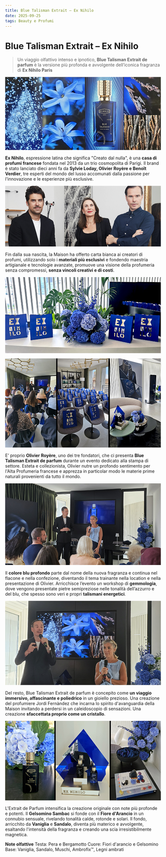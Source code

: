 ```yaml
---
title: Blue Talisman Extrait – Ex Nihilo
date: 2025-09-25 
tags: Beauty e Profumi
---
```


# Blue Talisman Extrait – Ex Nihilo

> Un viaggio olfattivo intenso e ipnotico, **Blue Talisman Extrait de parfum** è la versione più profonda e avvolgente dell’iconica fragranza di **Ex Nihilo Paris**

![](banner.jpg)

**Ex Nihilo**, espressione latina che significa "Creato dal nulla", è una **casa di profumi francese** fondata nel 2013 da un trio cosmopolita di Parigi. Il brand è stato lanciato dieci anni fa da **Sylvie Loday, Olivier Royère e Benoît Verdier**, tre esperti del mondo del lusso accomunati dalla passione per l'innovazione e le esperienze più esclusive. 

![](2.jpg)

Fin dalla sua nascita, la Maison ha offerto carta bianca ai creatori di profumi, utilizzando solo i **materiali più esclusivi** e fondendo maestria artigianale e tecnologie avanzate, promuove una visione della profumeria senza compromessi, **senza vincoli creativi e di costi**. 

![](3.jpg)

![](4.jpg)

E’ proprio **Olivier Royère**, uno dei tre fondatori, che ci presenta **Blue Talisman Extrait de parfum** durante un evento dedicato alla stampa di settore. Esteta e collezionista, Olivier nutre un profondo sentimento per l'Alta Profumeria francese e apprezza in particolar modo le materie prime naturali provenienti da tutto il mondo.

![](6.jpg)

Il **colore blu profondo** parte dal nome della nuova fragranza e continua nel flacone e nella confezione, diventando il tema trainante nella location e nella presentazione di Olivier. Arricchisce l’evento un workshop di **gemmologia**, dove vengono presentate pietre semipreziose nelle tonalità dell’azzurro e del blu, che spesso sono veri e propri **talismani energetici**. 

![](5.jpg)

Del resto, Blue Talisman Extrait de parfum è concepito come **un viaggio immersivo, affascinante e poliedrico** in un gioiello prezioso. Una creazione del profumiere Jordi Fernàndez che incarna lo spirito d'avanguardia della Maison invitando a perdersi in un caleidoscopio di sensazioni. Una creazione **sfaccettata proprio come un cristallo**.

![](7.jpg)

L'Extrait de Parfum intensifica la creazione originale con note più profonde e potenti. Il **Gelsomino Sambac** si fonde con il **Fiore d'Arancio** in un connubio sensuale, rivelando tonalità calde, rotonde e solari. Il fondo, arricchito da **Vaniglia** e **Sandalo**, diventa più materico e avvolgente, esaltando l'intensità della fragranza e creando una scia irresistibilmente magnetica. 

**Note olfattive**
Testa: Pera e Bergamotto
Cuore: Fiori d'arancio e Gelsomino
Base: Vaniglia, Sandalo, Muschi, Ambrofix™, Legni ambrati
